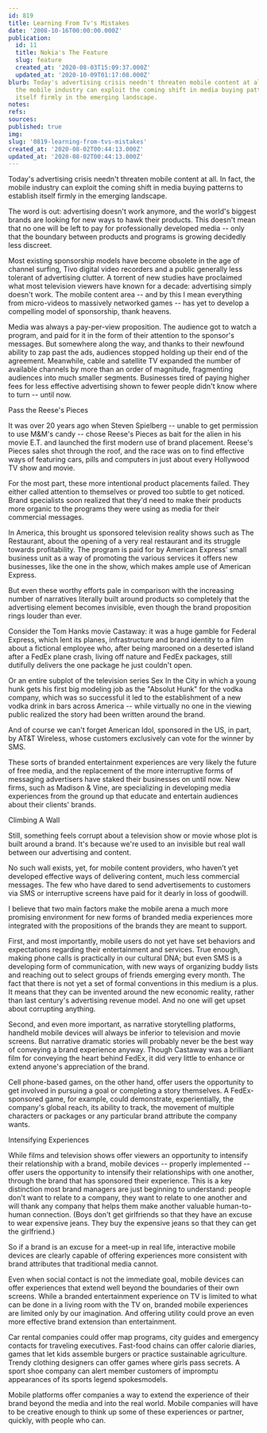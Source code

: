 ```yaml
---
id: 819
title: Learning From Tv's Mistakes
date: '2008-10-16T00:00:00.000Z'
publication:
  id: 11
  title: Nokia's The Feature
  slug: feature
  created_at: '2020-08-03T15:09:37.000Z'
  updated_at: '2020-10-09T01:17:08.000Z'
blurb: Today's advertising crisis needn't threaten mobile content at all. In fact,
  the mobile industry can exploit the coming shift in media buying patterns to establish
  itself firmly in the emerging landscape.
notes: 
refs: 
sources: 
published: true
img: 
slug: '0819-learning-from-tvs-mistakes'
created_at: '2020-08-02T00:44:13.000Z'
updated_at: '2020-08-02T00:44:13.000Z'
---
```

Today's advertising crisis needn't threaten mobile content at all. In fact, the mobile industry can exploit the coming shift in media buying patterns to establish itself firmly in the emerging landscape.

  
The word is out: advertising doesn't work anymore, and the world's biggest brands are looking for new ways to hawk their products. This doesn't mean that no one will be left to pay for professionally developed media -- only that the boundary between products and programs is growing decidedly less discreet.

Most existing sponsorship models have become obsolete in the age of channel surfing, Tivo digital video recorders and a public generally less tolerant of advertising clutter. A torrent of new studies have proclaimed what most television viewers have known for a decade: advertising simply doesn't work. The mobile content area -- and by this I mean everything from micro-videos to massively networked games -- has yet to develop a compelling model of sponsorship, thank heavens.

Media was always a pay-per-view proposition. The audience got to watch a program, and paid for it in the form of their attention to the sponsor's messages. But somewhere along the way, and thanks to their newfound ability to zap past the ads, audiences stopped holding up their end of the agreement. Meanwhile, cable and satellite TV expanded the number of available channels by more than an order of magnitude, fragmenting audiences into much smaller segments. Businesses tired of paying higher fees for less effective advertising shown to fewer people didn't know where to turn -- until now.

Pass the Reese's Pieces

It was over 20 years ago when Steven Spielberg -- unable to get permission to use M&M's candy -- chose Reese's Pieces as bait for the alien in his movie E.T. and launched the first modern use of brand placement. Reese's Pieces sales shot through the roof, and the race was on to find effective ways of featuring cars, pills and computers in just about every Hollywood TV show and movie.

For the most part, these more intentional product placements failed. They either called attention to themselves or proved too subtle to get noticed. Brand specialists soon realized that they'd need to make their products more organic to the programs they were using as media for their commercial messages.

In America, this brought us sponsored television reality shows such as The Restaurant, about the opening of a very real restaurant and its struggle towards profitability. The program is paid for by American Express’ small business unit as a way of promoting the various services it offers new businesses, like the one in the show, which makes ample use of American Express.

But even these worthy efforts pale in comparison with the increasing number of narratives literally built around products so completely that the advertising element becomes invisible, even though the brand proposition rings louder than ever.

Consider the Tom Hanks movie Castaway: it was a huge gamble for Federal Express, which lent its planes, infrastructure and brand identity to a film about a fictional employee who, after being marooned on a deserted island after a FedEx plane crash, living off nature and FedEx packages, still dutifully delivers the one package he just couldn't open.

Or an entire subplot of the television series Sex In the City in which a young hunk gets his first big modeling job as the "Absolut Hunk" for the vodka company, which was so successful it led to the establishment of a new vodka drink in bars across America -- while virtually no one in the viewing public realized the story had been written around the brand.

And of course we can't forget American Idol, sponsored in the US, in part, by AT&T Wireless, whose customers exclusively can vote for the winner by SMS.

These sorts of branded entertainment experiences are very likely the future of free media, and the replacement of the more interruptive forms of messaging advertisers have staked their businesses on until now. New firms, such as Madison & Vine, are specializing in developing media experiences from the ground up that educate and entertain audiences about their clients' brands.

Climbing A Wall

Still, something feels corrupt about a television show or movie whose plot is built around a brand. It's because we're used to an invisible but real wall between our advertising and content.

No such wall exists, yet, for mobile content providers, who haven’t yet developed effective ways of delivering content, much less commercial messages. The few who have dared to send advertisements to customers via SMS or interruptive screens have paid for it dearly in loss of goodwill.

I believe that two main factors make the mobile arena a much more promising environment for new forms of branded media experiences more integrated with the propositions of the brands they are meant to support.

First, and most importantly, mobile users do not yet have set behaviors and expectations regarding their entertainment and services. True enough, making phone calls is practically in our cultural DNA; but even SMS is a developing form of communication, with new ways of organizing buddy lists and reaching out to select groups of friends emerging every month. The fact that there is not yet a set of formal conventions in this medium is a plus. It means that they can be invented around the new economic reality, rather than last century's advertising revenue model. And no one will get upset about corrupting anything.

Second, and even more important, as narrative storytelling platforms, handheld mobile devices will always be inferior to television and movie screens. But narrative dramatic stories will probably never be the best way of conveying a brand experience anyway. Though Castaway was a brilliant film for conveying the heart behind FedEx, it did very little to enhance or extend anyone's appreciation of the brand.

Cell phone-based games, on the other hand, offer users the opportunity to get involved in pursuing a goal or completing a story themselves. A FedEx-sponsored game, for example, could demonstrate, experientially, the company's global reach, its ability to track, the movement of multiple characters or packages or any particular brand attribute the company wants.

Intensifying Experiences

While films and television shows offer viewers an opportunity to intensify their relationship with a brand, mobile devices -- properly implemented -- offer users the opportunity to intensify their relationships with one another, through the brand that has sponsored their experience. This is a key distinction most brand managers are just beginning to understand: people don't want to relate to a company, they want to relate to one another and will thank any company that helps them make another valuable human-to-human connection. (Boys don't get girlfriends so that they have an excuse to wear expensive jeans. They buy the expensive jeans so that they can get the girlfriend.)

So if a brand is an excuse for a meet-up in real life, interactive mobile devices are clearly capable of offering experiences more consistent with brand attributes that traditional media cannot.

Even when social contact is not the immediate goal, mobile devices can offer experiences that extend well beyond the boundaries of their own screens. While a branded entertainment experience on TV is limited to what can be done in a living room with the TV on, branded mobile experiences are limited only by our imagination. And offering utility could prove an even more effective brand extension than entertainment.

Car rental companies could offer map programs, city guides and emergency contacts for traveling executives. Fast-food chains can offer calorie diaries, games that let kids assemble burgers or practice sustainable agriculture. Trendy clothing designers can offer games where girls pass secrets. A sport shoe company can alert member customers of impromptu appearances of its sports legend spokesmodels.

Mobile platforms offer companies a way to extend the experience of their brand beyond the media and into the real world. Mobile companies will have to be creative enough to think up some of these experiences or partner, quickly, with people who can.
